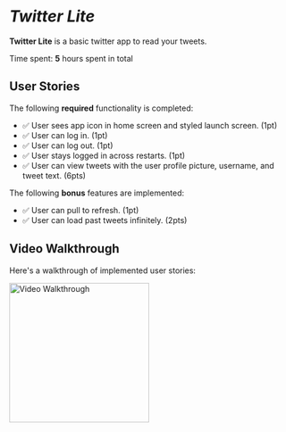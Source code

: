 # *Twitter Lite*

**Twitter Lite** is a basic twitter app to read your tweets.

Time spent: **5** hours spent in total

## User Stories

The following **required** functionality is completed:

- ✅ User sees app icon in home screen and styled launch screen. (1pt)
- ✅ User can log in. (1pt)
- ✅ User can log out. (1pt)
- ✅ User stays logged in across restarts. (1pt)
- ✅ User can view tweets with the user profile picture, username, and tweet text. (6pts)

The following **bonus** features are implemented:

- ✅ User can pull to refresh. (1pt)
- ✅ User can load past tweets infinitely. (2pts)

## Video Walkthrough

Here's a walkthrough of implemented user stories:


<img src="./images/twitter-lite-1.gif" title='Video Walkthrough' alt='Video Walkthrough' width=250 /> <br>

